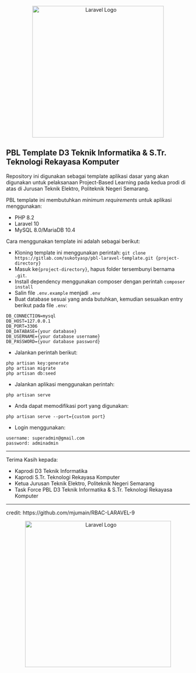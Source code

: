 
<p  align="center"><a  href="https://laravel.com"  target="_blank"><img  src="https://ik.polines.ac.id/wp-content/uploads/2023/11/logo-web.png"  width="360"  alt="Laravel Logo"></a></p>  

## PBL Template D3 Teknik Informatika & S.Tr. Teknologi Rekayasa Komputer

Repository ini digunakan sebagai template aplikasi dasar yang akan digunakan untuk pelaksanaan Project-Based Learning pada kedua prodi di atas di Jurusan Teknik Elektro, Politeknik Negeri Semarang.

PBL template ini membutuhkan <i>minimum requirements</i> untuk aplikasi menggunakan:
- PHP 8.2
- Laravel 10
- MySQL 8.0/MariaDB 10.4

Cara menggunakan template ini adalah sebagai berikut:
- Kloning template ini menggunakan perintah:
``
git clone https://gitlab.com/sukotyasp/pbl-laravel-template.git {project-directory}
``
- Masuk ke``{project-directory}``, hapus folder tersembunyi bernama `` .git``.
- Install dependency menggunakan composer dengan perintah
``composer install``
- Salin file ``.env.example`` menjadi ``.env``
- Buat database sesuai yang anda butuhkan, kemudian sesuaikan entry berikut pada file ``.env``:
```
DB_CONNECTION=mysql
DB_HOST=127.0.0.1
DB_PORT=3306
DB_DATABASE={your database}
DB_USERNAME={your database username}
DB_PASSWORD={your database password}
```
- Jalankan perintah berikut:
```
php artisan key:generate
php artisan migrate
php artisan db:seed
```
- Jalankan aplikasi menggunakan perintah:
```
php artisan serve
```
- Anda dapat memodifikasi port yang digunakan:
```
php artisan serve --port={custom port}
```
- Login menggunakan:
```
username: superadmin@gmail.com
password: adminadmin
```
<hr>

Terima Kasih kepada:
- Kaprodi D3 Teknik Informatika
- Kaprodi S.Tr. Teknologi Rekayasa Komputer
- Ketua Jurusan Teknik Elektro, Politeknik Negeri Semarang
- Task Force PBL D3 Teknik Informatika & S.Tr. Teknologi Rekayasa Komputer
<hr>
credit: https://github.com/mjumain/RBAC-LARAVEL-9
<p align="center">
<a  href="https://laravel.com"  target="_blank"><img  src="https://ik.polines.ac.id/wp-content/uploads/2024/02/laravel-logo.jpg"  width="400"  alt="Laravel Logo"></a>
</p>
